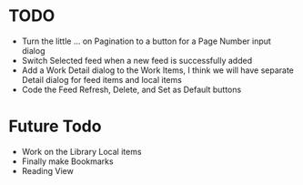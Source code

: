 # TODO
- Turn the little ... on Pagination to a button for a Page Number input dialog
- Switch Selected feed when a new feed is successfully added
- Add a Work Detail dialog to the Work Items, I think we will have separate Detail dialog for feed items and local items
- Code the Feed Refresh, Delete, and Set as Default buttons


# Future Todo
- Work on the Library Local items
- Finally make Bookmarks
- Reading View